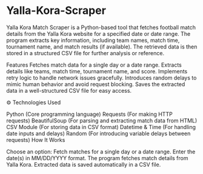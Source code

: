 # Yalla-Kora-Scraper
Yalla Kora Match Scraper is a Python-based tool that fetches football match details from the Yalla Kora website for a specified date or date range. The program extracts key information, including team names, match time, tournament name, and match results (if available). The retrieved data is then stored in a structured CSV file for further analysis or reference.

 Features
 Fetches match data for a single day or a date range.
 Extracts details like teams, match time, tournament name, and score.
 Implements retry logic to handle network issues gracefully.
 Introduces random delays to mimic human behavior and avoid request blocking.
 Saves the extracted data in a well-structured CSV file for easy access.

⚙ Technologies Used

Python (Core programming language)
Requests (For making HTTP requests)
BeautifulSoup (For parsing and extracting match data from HTML)
CSV Module (For storing data in CSV format)
Datetime & Time (For handling date inputs and delays)
Random (For introducing variable delays between requests)
 How It Works

Choose an option: Fetch matches for a single day or a date range.
Enter the date(s) in MM/DD/YYYY format.
The program fetches match details from Yalla Kora.
Extracted data is saved automatically in a CSV file.
